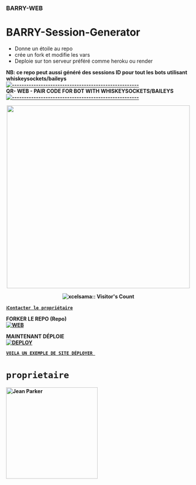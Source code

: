 ### BARRY-WEB
# BARRY-Session-Generator
- Donne un étoile au repo
- crée un fork et modifie les vars
- Deploie sur ton serveur préféré comme heroku ou render

<strong>NB:<strong/> ce repo peut aussi généré des sessions ID pour tout les bots utilisant  whiskeysockets/baileys
[![-----------------------------------------------------](https://raw.githubusercontent.com/andreasbm/readme/master/assets/lines/colored.png)](#table-of-contents)
<br/>QR- WEB - PAIR CODE FOR BOT WITH WHISKEYSOCKETS/BAILEYS
[![-----------------------------------------------------](https://raw.githubusercontent.com/andreasbm/readme/master/assets/lines/colored.png)](#table-of-contents)
<p align="center">
   <a href="https://github.com/BarryAllen100/BARRY-WEB">
    <img src="https://files.catbox.moe/5h021m.jpg" width="500">
     
</a>
 <p align="center"><img src="https://profile-counter.glitch.me/{Barry Allen}/count.svg" alt="xcelsama:: Visitor's Count" /></p>



[`ℹ️Contacter le propriétaire`](https://wa.me/242067274660)

FORKER LE REPO (Repo) 
    <br>
<a href="https://github.com/BarryAllen100/BARRY-WEB/fork"><img title="WEB" src="https://img.shields.io/badge/FORK BARRY-WEB?color=black&style=for-the-badge&logo=stackshare"></a>

MAINTENANT DÉPLOIE 
    <br>
<a href='https://dashboard.render.com/
 template=https://github.com/BarryAllen100/BARRY-WEB' target="_blank"><img alt='DEPLOY' src='https://img.shields.io/badge/-DEPLOY-black?style=for-the-badge&logo=render&logoColor=white'/>

[`VOILA UN EXEMPLE DE SITE DÉPLOYER `]()
# `proprietaire`

 <a href="https://github.com/BarryAllen100"><img src="https://github.com/BarryAllen100.png" width="250" height="250" alt="Jean Parker"/></a>



